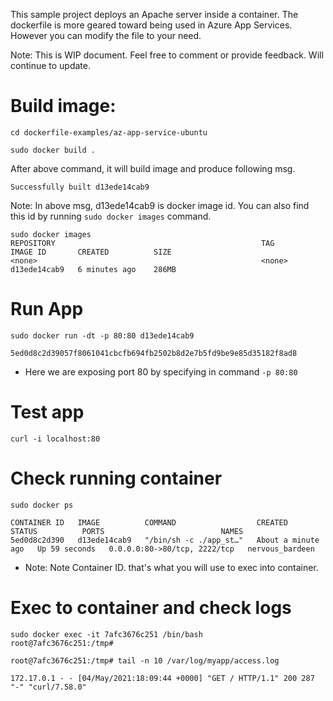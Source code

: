 This sample project deploys an Apache server inside a container. The dockerfile is more geared toward being used in Azure App Services. However you can modify the file to your need.

Note: This is WIP document. Feel free to comment or provide feedback. Will continue to update. 

# Build image:

```
cd dockerfile-examples/az-app-service-ubuntu

sudo docker build .
```

After above command, it will build image and produce following msg.

```
Successfully built d13ede14cab9
```

Note: In above msg, d13ede14cab9 is docker image id. You can also find this id by running
`sudo docker images` command.

```
sudo docker images
REPOSITORY                                              TAG             IMAGE ID       CREATED          SIZE
<none>                                                  <none>          d13ede14cab9   6 minutes ago    286MB
```

# Run App

```
sudo docker run -dt -p 80:80 d13ede14cab9

5ed0d8c2d39057f8061041cbcfb694fb2502b8d2e7b5fd9be9e85d35182f8ad8
```

* Here we are exposing port 80 by specifying in command `-p 80:80`

# Test app
`curl -i localhost:80`

# Check running container
```
sudo docker ps

CONTAINER ID   IMAGE          COMMAND                  CREATED              STATUS          PORTS                          NAMES
5ed0d8c2d390   d13ede14cab9   "/bin/sh -c ./app_st…"   About a minute ago   Up 59 seconds   0.0.0.0:80->80/tcp, 2222/tcp   nervous_bardeen
```

* Note: Note Container ID. that's what you will use to exec into container.

# Exec to container and check logs
```
sudo docker exec -it 7afc3676c251 /bin/bash
root@7afc3676c251:/tmp#
```

```
root@7afc3676c251:/tmp# tail -n 10 /var/log/myapp/access.log

172.17.0.1 - - [04/May/2021:18:09:44 +0000] "GET / HTTP/1.1" 200 287 "-" "curl/7.58.0"
```
